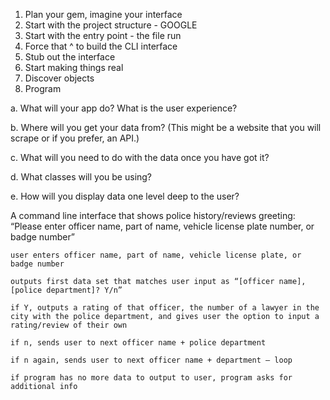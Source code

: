 1. Plan your gem, imagine your interface 
2. Start with the project structure - GOOGLE 
3. Start with the entry point - the file run 
4. Force that ^ to build the CLI interface 
5. Stub out the interface 
6. Start making things real 
7. Discover objects 
8. Program 

a. What will your app do? What is the user experience?


b. Where will you get your data from? (This might be a website that you will scrape or if you prefer, an API.) 


c. What will you need to do with the data once you have got it? 


d. What classes will you be using? 


e. How will you display data one level deep to the user?


A command line interface that shows police history/reviews 
	greeting: “Please enter officer name, part of name, vehicle license plate number, or badge number” 

	user enters officer name, part of name, vehicle license plate, or badge number
	
	outputs first data set that matches user input as “[officer name], [police department]? Y/n”

	if Y, outputs a rating of that officer, the number of a lawyer in the city with the police department, and gives user the option to input a rating/review of their own 

	if n, sends user to next officer name + police department 
	
	if n again, sends user to next officer name + department — loop 

	if program has no more data to output to user, program asks for additional info 


